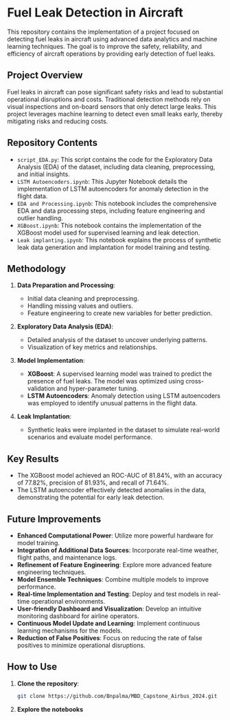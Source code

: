 # Fuel Leak Detection in Aircraft

This repository contains the implementation of a project focused on detecting fuel leaks in aircraft using advanced data analytics and machine learning techniques. The goal is to improve the safety, reliability, and efficiency of aircraft operations by providing early detection of fuel leaks.

## Project Overview

Fuel leaks in aircraft can pose significant safety risks and lead to substantial operational disruptions and costs. Traditional detection methods rely on visual inspections and on-board sensors that only detect large leaks. This project leverages machine learning to detect even small leaks early, thereby mitigating risks and reducing costs.

## Repository Contents

- `script_EDA.py`: This script contains the code for the Exploratory Data Analysis (EDA) of the dataset, including data cleaning, preprocessing, and initial insights.
- `LSTM Autoencoders.ipynb`: This Jupyter Notebook details the implementation of LSTM autoencoders for anomaly detection in the flight data.
- `EDA and Processing.ipynb`: This notebook includes the comprehensive EDA and data processing steps, including feature engineering and outlier handling.
- `XGBoost.ipynb`: This notebook contains the implementation of the XGBoost model used for supervised learning and leak detection.
- `Leak implanting.ipynb`: This notebook explains the process of synthetic leak data generation and implantation for model training and testing.

## Methodology

1. **Data Preparation and Processing**:
   - Initial data cleaning and preprocessing.
   - Handling missing values and outliers.
   - Feature engineering to create new variables for better prediction.

2. **Exploratory Data Analysis (EDA)**:
   - Detailed analysis of the dataset to uncover underlying patterns.
   - Visualization of key metrics and relationships.

3. **Model Implementation**:
   - **XGBoost**: A supervised learning model was trained to predict the presence of fuel leaks. The model was optimized using cross-validation and hyper-parameter tuning.
   - **LSTM Autoencoders**: Anomaly detection using LSTM autoencoders was employed to identify unusual patterns in the flight data.

4. **Leak Implantation**:
   - Synthetic leaks were implanted in the dataset to simulate real-world scenarios and evaluate model performance.

## Key Results

- The XGBoost model achieved an ROC-AUC of 81.84%, with an accuracy of 77.82%, precision of 81.93%, and recall of 71.64%.
- The LSTM autoencoder effectively detected anomalies in the data, demonstrating the potential for early leak detection.

## Future Improvements

- **Enhanced Computational Power**: Utilize more powerful hardware for model training.
- **Integration of Additional Data Sources**: Incorporate real-time weather, flight paths, and maintenance logs.
- **Refinement of Feature Engineering**: Explore more advanced feature engineering techniques.
- **Model Ensemble Techniques**: Combine multiple models to improve performance.
- **Real-time Implementation and Testing**: Deploy and test models in real-time operational environments.
- **User-friendly Dashboard and Visualization**: Develop an intuitive monitoring dashboard for airline operators.
- **Continuous Model Update and Learning**: Implement continuous learning mechanisms for the models.
- **Reduction of False Positives**: Focus on reducing the rate of false positives to minimize operational disruptions.

## How to Use

1. **Clone the repository**:
   ```bash
   git clone https://github.com/Bnpalma/MBD_Capstone_Airbus_2024.git
2. **Explore the notebooks**

